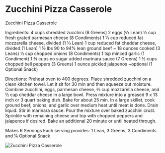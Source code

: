 # Zucchini Pizza Casserole

Zucchini Pizza Casserole

Ingredients:
4 cups shredded zucchini (8 Greens)
2 eggs (⅔ Lean)
½ cup fresh grated parmesan cheese (8 Condiments)
1 ⅓ cup reduced fat mozzarella cheese, divided (1 ⅓ Lean)
1 cup reduced fat cheddar cheese, divided (1 Lean)
1 ½ lbs 90 to 94% lean ground beef ~ 18 ounces cooked (3 Leans)
½ cup chopped onions (8 Condiments)
1 tsp minced garlic (1 Condiment)
1 ¾ cups no sugar added marinara sauce (7 Greens)
1 ½ cups chopped bell peppers (3 Greens)
1 ounce pickled jalapenos ~optional (1 Optional Snack)

Directions:
Preheat oven to 400 degrees.
Place shredded zucchini on a clean kitchen towel. Let it sit for 30 min and then squeeze out moisture. Combine zucchini, eggs, parmesan cheese, ⅔ cup mozzarella cheese, and ½ cup cheddar cheese in a large bowl. Press mixture into a greased 9 x 13 inch or 3 quart baking dish. Bake for about 25 min.
In a large skillet, cook ground beef, onions, and garlic over medium heat until meat is done. Drain liquid. Stir in marinara sauce. Pour the mixture over baked zucchini crust. Sprinkle with remaining cheese and top with chopped peppers and jalapenos if desired. Bake an additional 20 minute or until heated through.

Makes 6 Servings
Each serving provides:
1 Lean, 3 Greens, 3 Condiments and ⅙ Optional Snack

![Zucchini Pizza Casserole](images/Zucchini%20Pizza%20Casserole.png)

